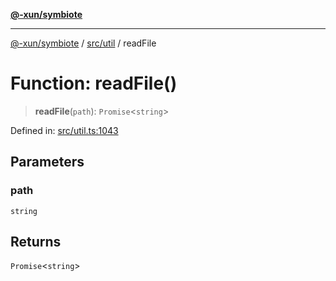 [**@-xun/symbiote**](../../../README.md)

***

[@-xun/symbiote](../../../README.md) / [src/util](../README.md) / readFile

# Function: readFile()

> **readFile**(`path`): `Promise`\<`string`\>

Defined in: [src/util.ts:1043](https://github.com/Xunnamius/symbiote/blob/6725748dfdd624ec897edfc2b0854ca2e21094bc/src/util.ts#L1043)

## Parameters

### path

`string`

## Returns

`Promise`\<`string`\>
